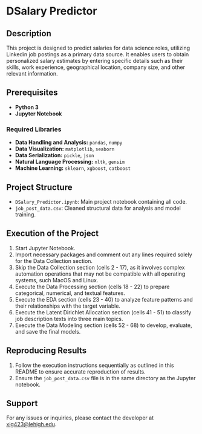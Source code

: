 # DSalary Predictor

## Description
This project is designed to predict salaries for data science roles, utilizing Linkedin job postings as a primary data source. It enables users to obtain personalized salary estimates by entering specific details such as their skills, work experience, geographical location, company size, and other relevant information.

## Prerequisites
- **Python 3**
- **Jupyter Notebook**

### Required Libraries
- **Data Handling and Analysis:** `pandas`, `numpy`
- **Data Visualization:** `matplotlib`, `seaborn`
- **Data Serialization:** `pickle`, `json`
- **Natural Language Processing:** `nltk`, `gensim`
- **Machine Learning:** `sklearn`, `xgboost`, `catboost`

## Project Structure
- `DSalary_Predictor.ipynb`: Main project notebook containing all code.
- `job_post_data.csv`: Cleaned structural data for analysis and model training.

## Execution of the Project
1. Start Jupyter Notebook.
2. Import necessary packages and comment out any lines required solely for the Data Collection section.
3. Skip the Data Collection section (cells 2 - 17), as it involves complex automation operations that may not be compatible with all operating systems, such MacOS and Linux.
4. Execute the Data Processing section (cells 18 - 22) to prepare categorical, numerical, and textual features.
5. Execute the EDA section (cells 23 - 40) to analyze feature patterns and their relationships with the target variable.
6. Execute the Latent Dirichlet Allocation section (cells 41 - 51) to classify job description texts into three main topics.
7. Execute the Data Modeling section (cells 52 - 68) to develop, evaluate, and save the final models.

## Reproducing Results
1. Follow the execution instructions sequentially as outlined in this README to ensure accurate reproduction of results.
2. Ensure the `job_post_data.csv` file is in the same directory as the Jupyter notebook.

## Support
For any issues or inquiries, please contact the developer at [xig423@lehigh.edu](mailto:xig423@lehigh.edu).
